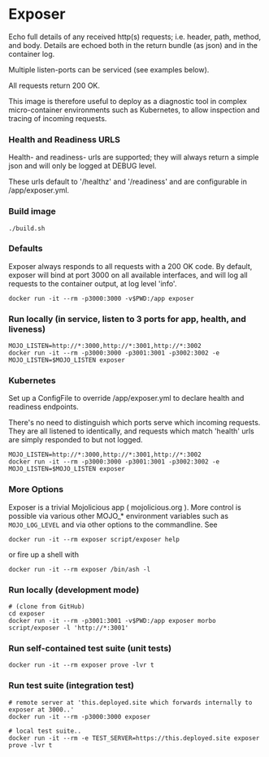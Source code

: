 # Exposer

Echo full details of any received http(s) requests; i.e. header, path, method, and body.
Details are echoed both in the return bundle (as json) and in the container log.

Multiple listen-ports can be serviced (see examples below).

All requests return 200 OK.

This image is therefore useful to deploy as a diagnostic tool in complex micro-container
environments such as Kubernetes, to allow inspection and tracing of incoming requests.

### Health and Readiness URLS

Health- and readiness- urls are supported; they will always return a simple json and will only be logged at DEBUG level.

These urls default to '/healthz' and '/readiness' and are configurable in /app/exposer.yml.

### Build image

```
./build.sh
```

### Defaults

Exposer always responds to all requests with a 200 OK code.
By default, exposer will bind at port 3000 on all available interfaces, and will log all requests to the container output, at log level 'info'.
```
docker run -it --rm -p3000:3000 -v$PWD:/app exposer
```

### Run locally (in service, listen to 3 ports for app, health, and liveness)

```
MOJO_LISTEN=http://*:3000,http://*:3001,http://*:3002
docker run -it --rm -p3000:3000 -p3001:3001 -p3002:3002 -e MOJO_LISTEN=$MOJO_LISTEN exposer
```

### Kubernetes

Set up a ConfigFile to override /app/exposer.yml to declare health and readiness endpoints.

There's no need to distinguish which ports serve which incoming requests.
They are all listened to identically, and requests which match 'health' urls are simply responded to but not logged.


```
MOJO_LISTEN=http://*:3000,http://*:3001,http://*:3002
docker run -it --rm -p3000:3000 -p3001:3001 -p3002:3002 -e MOJO_LISTEN=$MOJO_LISTEN exposer
```

### More Options

Exposer is a trivial Mojolicious app ( mojolicious.org ).  More control is possible via
various other MOJO\_\* environment variables such as `MOJO_LOG_LEVEL` and via other options to the commandline.  See
```
docker run -it --rm exposer script/exposer help
```
or fire up a shell with
```
docker run -it --rm exposer /bin/ash -l
```

### Run locally (development mode)

```
# (clone from GitHub)
cd exposer
docker run -it --rm -p3001:3001 -v$PWD:/app exposer morbo script/exposer -l 'http://*:3001'
```

### Run self-contained test suite (unit tests)

```
docker run -it --rm exposer prove -lvr t
```

### Run test suite (integration test)

```
# remote server at 'this.deployed.site which forwards internally to exposer at 3000..'
docker run -it --rm -p3000:3000 exposer

# local test suite..
docker run -it --rm -e TEST_SERVER=https://this.deployed.site exposer prove -lvr t

```
